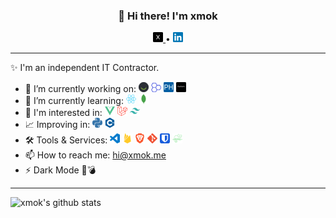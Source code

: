 
<h3 align="center">👋 Hi there! I'm xmok</h3>
<p align="center">
  <a href="https://xmok.me/?utm_source=github&utm_content=readme">
    <img alt="Website" width="16px" src="assets/png/xmok.png" />
  </a> •
  <a href="https://www.linkedin.com/in/mokaarimrazi">
    <img alt="LinkedIn" width="16px" src="assets/svg/linkedin.svg" />
  </a>
</p>

---

✨ I'm an independent IT Contractor.
- 🔭 I’m currently working on: ![Cocina](assets/png/cocina.png "Cocina") <img alt="ArgonInv" title="ArgonInv" width="16px" src="assets/png/argoninv.png" /> ![PakHotel](assets/png/pakhotel.png "PakHotel") ![Radient](assets/png/radient.png "Radient")
- 🌱 I’m currently learning: <img alt="React" title="React" width="16px" src="assets/svg/react.svg" /> <img alt="MongoDB" title="MongoDB" width="16px" src="assets/svg/mongodb.svg" />
- 💬 I'm interested in: <img alt="Vue" title="Vue" width="16px" src="assets/svg/vue-dot-js.svg" /> <img alt="Laravel" title="Laravel" width="16px" src="assets/svg/laravel.svg" /> <img alt="Tailwind CSS" title="Tailwind CSS" width="16px" src="assets/svg/tailwindcss.svg" />
- 📈 Improving in: <img alt="Python" title="Python" width="16px" src="assets/svg/python.svg" /> <img alt="C++" title="C++" width="16px" src="assets/svg/cplusplus.svg" />
- 🛠 Tools & Services: <img alt="Visual Studio Code" title="Visual Studio Code" width="16px" src="assets/svg/visualstudiocode.svg" /> <img alt="Firebase" title="Firebase" width="16px" src="assets/svg/firebase.svg" /> <img alt="Brave" title="Brave" width="16px" src="assets/svg/brave.svg" /> <img alt="Git" title="Git" width="16px" src="assets/svg/git.svg" /> <img alt="Bitwarden" title="Bitwarden" width="16px" src="assets/svg/bitwarden.svg" /> <img alt="Notepad++" title="Notepad++" width="16px" src="assets/svg/notepadplusplus.svg" />
- 📫 How to reach me: [hi@xmok.me](mailto:hi@xmok.me)
- ⚡ Dark Mode 💯💣
---

![xmok's github stats](https://github-readme-stats.vercel.app/api?username=xmok&count_private=true&show_icons=true&theme=dark&custom_title=xmok's%20GitHub%20Stats)